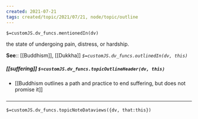 ```yaml
---
created: 2021-07-21
tags: created/topic/2021/07/21, node/topic/outline
---
```

`$=customJS.dv_funcs.mentionedIn(dv)`


the state of undergoing pain, distress, or hardship.

**See**:: [[Buddhism]], [[Dukkha]]
*`$=customJS.dv_funcs.outlinedIn(dv, this)`*

##### [[suffering]] `$=customJS.dv_funcs.topicOutlineHeader(dv, this)`
- [[Buddhism outlines a path and practice to end suffering, but does not promise it]]

### <hr class="dataviews"/>

`$=customJS.dv_funcs.topicNoteDataviews({dv, that:this})`
